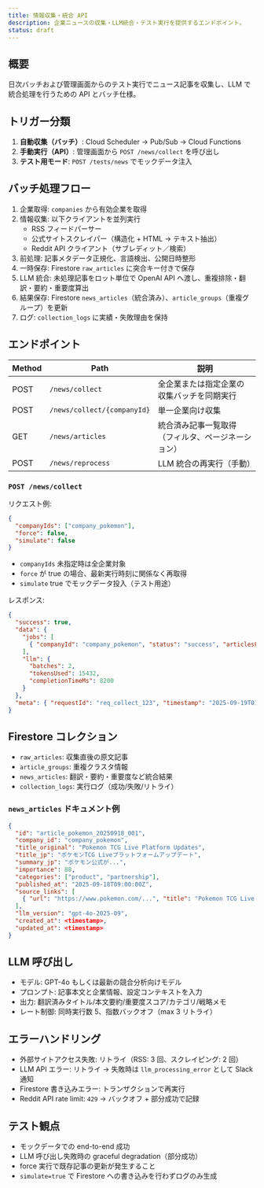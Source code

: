 ```yaml
---
title: 情報収集・統合 API
description: 企業ニュースの収集・LLM統合・テスト実行を提供するエンドポイント。
status: draft
---
```


## 概要
日次バッチおよび管理画面からのテスト実行でニュース記事を収集し、LLM で統合処理を行うための API とバッチ仕様。

## トリガー分類
1. **自動収集（バッチ）**: Cloud Scheduler → Pub/Sub → Cloud Functions
2. **手動実行（API）**: 管理画面から `POST /news/collect` を呼び出し
3. **テスト用モード**: `POST /tests/news` でモックデータ注入

## バッチ処理フロー
1. 企業取得: `companies` から有効企業を取得
2. 情報収集: 以下クライアントを並列実行
   - RSS フィードパーサー
   - 公式サイトスクレイパー（構造化 + HTML → テキスト抽出）
   - Reddit API クライアント（サブレディット／検索）
3. 前処理: 記事メタデータ正規化、言語検出、公開日時整形
4. 一時保存: Firestore `raw_articles` に突合キー付きで保存
5. LLM 統合: 未処理記事をロット単位で OpenAI API へ渡し、重複排除・翻訳・要約・重要度算出
6. 結果保存: Firestore `news_articles`（統合済み）、`article_groups`（重複グループ）を更新
7. ログ: `collection_logs` に実績・失敗理由を保持

## エンドポイント
| Method | Path | 説明 |
|--------|------|------|
| POST | `/news/collect` | 全企業または指定企業の収集バッチを同期実行 |
| POST | `/news/collect/{companyId}` | 単一企業向け収集 |
| GET | `/news/articles` | 統合済み記事一覧取得（フィルタ、ページネーション） |
| POST | `/news/reprocess` | LLM 統合の再実行（手動） |

### `POST /news/collect`
リクエスト例:
```json
{
  "companyIds": ["company_pokemon"],
  "force": false,
  "simulate": false
}
```
- `companyIds` 未指定時は全企業対象
- `force` が true の場合、最新実行時刻に関係なく再取得
- `simulate` true でモックデータ投入（テスト用途）

レスポンス:
```json
{
  "success": true,
  "data": {
    "jobs": [
      { "companyId": "company_pokemon", "status": "success", "articlesFetched": 12 }
    ],
    "llm": {
      "batches": 2,
      "tokensUsed": 15432,
      "completionTimeMs": 8200
    }
  },
  "meta": { "requestId": "req_collect_123", "timestamp": "2025-09-19T01:00:00Z" }
}
```

## Firestore コレクション
- `raw_articles`: 収集直後の原文記事
- `article_groups`: 重複クラスタ情報
- `news_articles`: 翻訳・要約・重要度など統合結果
- `collection_logs`: 実行ログ（成功/失敗/リトライ）

### `news_articles` ドキュメント例
```json
{
  "id": "article_pokemon_20250918_001",
  "company_id": "company_pokemon",
  "title_original": "Pokemon TCG Live Platform Updates",
  "title_jp": "ポケモンTCG Liveプラットフォームアップデート",
  "summary_jp": "ポケモン公式が...",
  "importance": 88,
  "categories": ["product", "partnership"],
  "published_at": "2025-09-18T09:00:00Z",
  "source_links": [
    { "url": "https://www.pokemon.com/...", "title": "Pokemon TCG Live Platform Updates", "source": "Pokemon Official" }
  ],
  "llm_version": "gpt-4o-2025-09",
  "created_at": <timestamp>,
  "updated_at": <timestamp>
}
```

## LLM 呼び出し
- モデル: GPT-4o もしくは最新の競合分析向けモデル
- プロンプト: 記事本文と企業情報、設定コンテキストを入力
- 出力: 翻訳済みタイトル/本文要約/重要度スコア/カテゴリ/戦略メモ
- レート制御: 同時実行数 5、指数バックオフ（max 3 リトライ）

## エラーハンドリング
- 外部サイトアクセス失敗: リトライ（RSS: 3 回、スクレイピング: 2 回）
- LLM API エラー: リトライ → 失敗時は `llm_processing_error` として Slack 通知
- Firestore 書き込みエラー: トランザクションで再実行
- Reddit API rate limit: `429` → バックオフ + 部分成功で記録

## テスト観点
- モックデータでの end-to-end 成功
- LLM 呼び出し失敗時の graceful degradation（部分成功）
- force 実行で既存記事の更新が発生すること
- `simulate=true` で Firestore への書き込みを行わずログのみ生成

